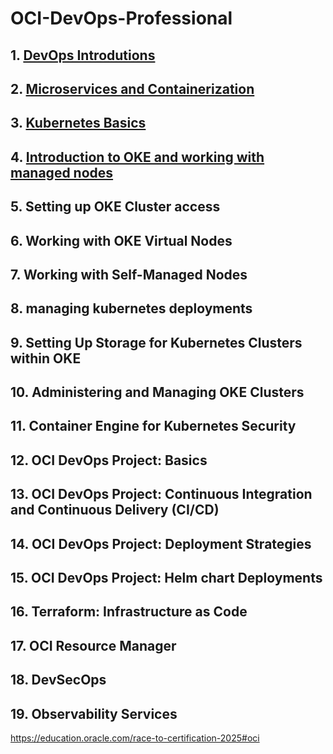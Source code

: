 # OCI-DevOps-Professional

## 1. [DevOps Introdutions](https://github.com/KleberVales/OCI-DevOps-Professional/wiki/DevOps-Introdutions)  
## 2. [Microservices and Containerization](https://github.com/KleberVales/OCI-DevOps-Professional/wiki/Microservices-and-Containerization)
## 3. [Kubernetes Basics](https://github.com/KleberVales/OCI-DevOps-Professional/wiki/Kubernetes-Basics)
## 4. [Introduction to OKE and working with managed nodes](https://github.com/KleberVales/OCI-DevOps-Professional/wiki/Introduction-to-OKE-and-working-with-managed-nodes)
## 5. Setting up OKE Cluster access
## 6. Working with OKE Virtual Nodes
## 7. Working with Self-Managed Nodes
## 8. managing kubernetes deployments
## 9. Setting Up Storage for Kubernetes Clusters within OKE
## 10. Administering and Managing OKE Clusters
## 11. Container Engine for Kubernetes Security
## 12. OCI DevOps Project: Basics
## 13. OCI DevOps Project: Continuous Integration and Continuous Delivery (CI/CD)
## 14. OCI DevOps Project: Deployment Strategies
## 15. OCI DevOps Project: Helm chart Deployments
## 16. Terraform: Infrastructure as Code
## 17. OCI Resource Manager
## 18. DevSecOps
## 19. Observability Services

https://education.oracle.com/race-to-certification-2025#oci

